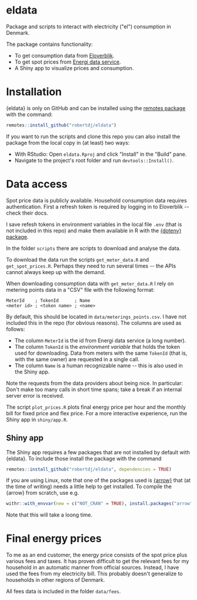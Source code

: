 eldata
======

Package and scripts to interact with electricity ("el") consumption in Denmark.

The package contains functionality:

- To get consumption data from [Eloverblik](https://eloverblik.dk).
- To get spot prices from [Energi data service](https://www.energidataservice.dk).
- A Shiny app to visualize prices and consumption.


# Installation

{eldata} is only on GitHub and can be installed using the [remotes package](https://remotes.r-lib.org) with the command:

``` r
remotes::install_github("robertdj/eldata")
```

If you want to run the scripts and clone this repo you can also install the package from the local copy in (at least) two ways:

- With RStudio: Open `eldata.Rproj` and click "Install" in the "Build" pane.
- Navigate to the project's root folder and run `devtools::Install()`.


# Data access

Spot price data is publicly available.
Household consumption data requires authentication.
First a refresh token is required by logging in to Eloverblik -- check their docs.

I save refesh tokens in environment variables in the local file `.env` (that is not included in this repo) and make them available in R with the [{dotenv} package](https://cran.r-project.org/package=dotenv).

In the folder `scripts` there are scripts to download and analyse the data.

To download the data run the scripts `get_meter_data.R` and `get_spot_prices.R`.
Perhaps they need to run several times -- the APIs cannot always keep up with the demand.

When downloading consumption data with `get_meter_data.R` I rely on metering points data in a "CSV" file with the following format:

```
MeterId    ; TokenId      ; Name
<meter id> ; <token name> ; <name>
```

By default, this should be located in `data/meterings_points.csv`.
I have not included this in the repo (for obvious reasons).
The columns are used as follows: 

- The column `MeterId` is the id from Energi data service (a long number). 
- The column `TokenId` is the *environment variable* that holds the token used for downloading.
Data from meters with the same `TokenId` (that is, with the same owner) are requested in a single call.
- The column `Name` is a human recognizable name -- this is also used in the Shiny app.

Note the requests from the data providers about being nice.
In particular:
Don't make too many calls in short time spans; take a break if an internal server error is received.

The script `plot_prices.R` plots final energy price per hour and the monthly bill for fixed price and flex price.
For a more interactive experience, run the Shiny app in `shiny/app.R`.


## Shiny app

The Shiny app requires a few packages that are not installed by default with {eldata}. To include those install the package with the command

``` r
remotes::install_github("robertdj/eldata", dependencies = TRUE)
```

If you are using Linux, note that one of the packages used is [{arrow}](https://cran.r-project.org/package=arrow) that (at the time of writing) needs a little help to get installed.
To compile the {arrow} from scratch, use e.g.

```r
withr::with_envvar(new = c("NOT_CRAN" = TRUE), install.packages("arrow"))
```

Note that this will take a loong time.


# Final energy prices

To me as an end customer, the energy price consists of the spot price plus various fees and taxes.
It has proven difficult to get the relevant fees for my household in an automatic manner from official sources.
Instead, I have used the fees from my electricity bill. 
This probably doesn't generalize to households in other regions of Denmark.

All fees data is included in the folder `data/fees`.

